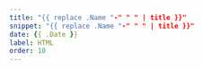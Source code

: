```yaml
---
title: "{{ replace .Name "-" " " | title }}"
snippet: "{{ replace .Name "-" " " | title }}"
date: {{ .Date }}
label: HTML
order: 10
---
```


